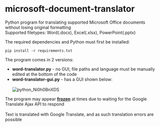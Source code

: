 # microsoft-document-translator
Python program for translating supported Microsoft Office documents without losing original formatting<br>
Supported filetypes: Word(.docx), Excel(.xlsx), PowerPoint(.pptx)

The required dependencies and Python must first be installed:
```
pip install -r requirements.txt
```

The program comes in 2 versions:<br>
- **word-translator.py** - no GUI, file paths and language must be manually edited at the bottom of the code<br>
- **word-translator-gui.py** - has a GUI shown below:<br><br>
![python_Ni0h0BnXDS](https://github.com/user-attachments/assets/87afa2a9-a8de-4242-a8fe-3d7016c074d3)

The program may appear <ins>__frozen__</ins> at times due to waiting for the Google Translate Ajax API to respond<br><br>
Text is translated with Google Translate, and as such translation errors are possible
